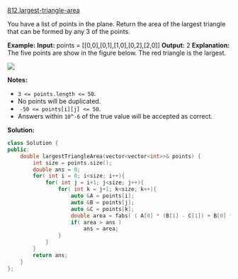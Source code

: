 [812.largest-triangle-area](https://leetcode.com/problems/largest-triangle-area/)  

You have a list of points in the plane. Return the area of the largest triangle that can be formed by any 3 of the points.

**Example:**
**Input:** points = \[\[0,0\],\[0,1\],\[1,0\],\[0,2\],\[2,0\]\]
**Output:** 2
**Explanation:** 
The five points are show in the figure below. The red triangle is the largest.

![](https://s3-lc-upload.s3.amazonaws.com/uploads/2018/04/04/1027.png)

**Notes:**

*   `3 <= points.length <= 50`.
*   No points will be duplicated.
*    `-50 <= points[i][j] <= 50`.
*   Answers within `10^-6` of the true value will be accepted as correct.  



**Solution:**  

```cpp
class Solution {
public:
    double largestTriangleArea(vector<vector<int>>& points) {
        int size = points.size();
        double ans = 0;
        for( int i = 0; i<size; i++){
            for( int j = i+1; j<size; j++){
                for( int k = j+1; k<size; k++){
                    auto &A = points[i];
                    auto &B = points[j];
                    auto &C = points[k];
                    double area = fabs( ( A[0] * (B[1] - C[1]) + B[0] * (C[1] - A[1]) + C[0] * (A[1] - B[1]))/2.0 );
                    if( area > ans )
                        ans = area;
                }
            }
        }
        return ans;
    }
};
```
      
